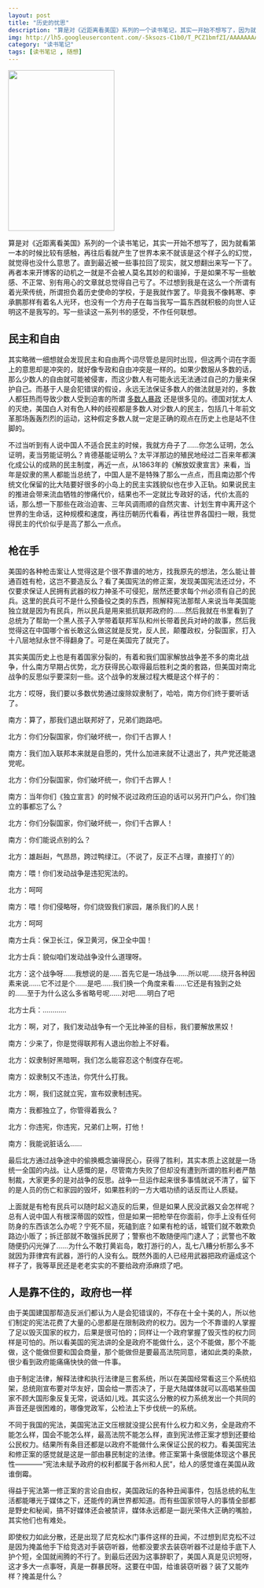 ```yaml
---
layout: post
title: "历史的忧思"
description: "算是对《近距离看美国》系列的一个读书笔记，其实一开始不想写了，因为就看第一本的时候比较有感触，再往后看就产生了世界本来不就该是这个样子么的幻觉，就觉得也没什么意思了。"
img: http://lh5.googleusercontent.com/-5ksozs-C1b0/T_PCZ1bmfZI/AAAAAAAAAUc/t1Rnu1XvwiE/s447/s1688308.jpg
category: "读书笔记" 
tags: [读书笔记 , 随想]
---
```

<img src="http://lh5.googleusercontent.com/-5ksozs-C1b0/T_PCZ1bmfZI/AAAAAAAAAUc/t1Rnu1XvwiE/s447/s1688308.jpg" alt="" style="height:327px;width:216px">
<p>
	算是对《近距离看美国》系列的一个读书笔记，其实一开始不想写了，因为就看第一本的时候比较有感触，再往后看就产生了世界本来不就该是这个样子么的幻觉，就觉得也没什么意思了。直到最近被一些事拉回了现实，就又想翻出来写一下了。再者本来开博客的动机之一就是不会被人莫名其妙的和谐掉，于是如果不写一些敏感、不正常、别有用心的文章就总觉得自己亏了。不过想到我是在这么一个所谓有着光荣传统，所谓担负着历史使命的学校，于是我就作罢了。毕竟我不像韩寒、李承鹏那样有着名人光环，也没有一个方舟子在每当我写一篇东西就积极的向世人证明这不是我写的。写一些读这一系列书的感受，不作任何联想。
</p>
<h2>民主和自由</h2>
<p>
	其实略微一细想就会发现民主和自由两个词尽管总是同时出现，但这两个词在字面上的意思却是冲突的，就好像专政和自由冲突是一样的。如果少数服从多数的话，那么少数人的自由就可能被侵害，而这少数人有可能永远无法通过自己的力量来保护自己。而基于人是会犯错误的假设，永远无法保证多数人的做法就是对的，多数人都狂热而导致少数人受到迫害的所谓 <a href="http://zh.wikipedia.org/wiki/%E5%A4%9A%E6%95%B8%E4%BA%BA%E6%9A%B4%E6%94%BF">多数人暴政</a>		 还是很多见的。德国对犹太人的灭绝，美国白人对有色人种的歧视都是多数人对少数人的民主，包括几十年前文革那场轰轰烈烈的运动，这种假定多数人就一定是正确的观点在历史上也是站不住脚的。
</p>
<p>
	不过当听到有人说中国人不适合民主的时候，我就方舟子了……你怎么证明，怎么证明，麦当劳能证明么？肯德基能证明么？太平洋那边的殖民地经过二百来年都演化成公认的成熟的民主制度，再近一点，从1863年的《解放奴隶宣言》来看，当年是奴隶的黑人都能当总统了，中国人是不是特殊了那么一点点，而且南边那个传统文化保留的比大陆要好很多的小岛上的民主实践貌似也在步入正轨。如果说民主的推进会带来流血牺牲的惨痛代价，结果也不一定就比专政好的话，代价太高的话，那么想一下那些在政治迫害、三年风调雨顺的自然灾害、计划生育中离开这个世界的生命话，这种规模和速度，再往历朝历代看看，再往世界各国扫一眼，我觉得民主的代价似乎是高了那么一点点。
</p>
<h2>枪在手</h2>
<p>
	美国的各种枪击案让人觉得这是个很不靠谱的地方，找我原先的想法，怎么能让普通百姓有枪，这岂不要造反么？看了美国宪法的修正案，发现美国宪法还过分，不仅要求保证人民拥有武器的权力神圣不可侵犯，居然还要求每个州必须有自己的民兵。这里的民兵可不是什么预备役之类的东西，照解释宪法那帮人来说当年美国能独立就是因为有民兵，所以民兵是用来抵抗联邦政府的……然后我就在书里看到了总统为了帮助一个黑人孩子入学带着联邦军队和州长带着民兵对峙的故事，然后我觉得这在中国哪个省长敢这么做这就是反党，反人民，颠覆政权，分裂国家，打入十八层地狱永世不得翻身了。可是在美国完了就完了。
</p>
<p>
	其实美国历史上也是有着国家分裂的，有着和我们国家解放战争差不多的南北战争，什么南方早期占优势，北方获得民心取得最后胜利之类的套路，但美国对南北战争的反思似乎要深刻一些。这个战争的发展过程大概是这个样子的：
</p>
<p>
	北方：哎呀，我们要以多数优势通过废除奴隶制了，哈哈，南方你们终于要听话了。
</p>
<p>
	南方：算了，那我们退出联邦好了，兄弟们跑路吧。
</p>
<p>
	北方：你们分裂国家，你们破坏统一，你们千古罪人！
</p>
<p>
	南方：我们加入联邦本来就是自愿的，凭什么加进来就不让退出了，共产党还能退党呢。
</p>
<p>
	北方：你们分裂国家，你们破坏统一，你们千古罪人！
</p>
<p>
	南方：当年你们《独立宣言》的时候不说过政府压迫的话可以另开门户么，你们独立的事都忘了么？
</p>
<p>
	北方：你们分裂国家，你们破坏统一，你们千古罪人！
</p>
<p>
	南方：你们能说点别的么？
</p>
<p>
	北方：雄赳赳，气昂昂，跨过鸭绿江。（不说了，反正不占理，直接打丫的）
</p>
<p>
	南方：喂！你们发动战争是违犯宪法的。
</p>
<p>
	北方：呵呵
</p>
<p>
	南方：喂！你们侵略呀，你们烧毁我们家园，屠杀我们的人民！
</p>
<p>
	北方：呵呵
</p>
<p>
	南方士兵：保卫长江，保卫黄河，保卫全中国！
</p>
<p>
	北方士兵：貌似咱们发动战争没什么道理呀。
</p>
<p>
	北方：这个战争呀……我想说的是……首先它是一场战争……所以呢……绕开各种因素来说……它不过是个……是吧……我们换一个角度来看……它还是有独到之处的……至于为什么这么多省略号呢……对吧……明白了吧
</p>
<p>
	北方士兵：…………
</p>
<p>
	北方：啊，对了，我们发动战争有一个无比神圣的目标，我们要解放黑奴！
</p>
<p>
	南方：少来了，你是觉得联邦有人退出你脸上不好看。
</p>
<p>
	北方：奴隶制好黑暗啊，我们怎么能容忍这个制度存在呢。
</p>
<p>
	南方：奴隶制又不违法，你凭什么打我。
</p>
<p>
	北方：啊，我们这就立宪，宣布奴隶制违宪。
</p>
<p>
	南方：我都独立了，你管得着我么？
</p>
<p>
	北方：你违宪，你违宪，兄弟们上啊，打他！
</p>
<p>
	南方：我能说脏话么……
</p>
<p>
	最后北方通过战争途中的偷换概念骗得民心，获得了胜利，其实本质上这就是一场统一全国的内战。让人感慨的是，尽管南方失败了但却没有遭到所谓的胜利者严酷制裁，大家更多的是对战争的反思。战争一旦运作起来很多事情就说不清了，留下的是人员的伤亡和家园的毁坏，如果胜利的一方大唱功绩的话反而让人质疑。
</p>
<p>
	上面就是有枪有民兵可以随时起义造反的后果，但是如果人民没武器又会怎样呢？总有人说中国人有根深蒂固的奴性，但是如果一把枪举在你面前，你手上没有任何防身的东西该怎么办呢？宁死不屈，死磕到底？如果有枪的话，城管们就不敢欺负路边小贩了；拆迁部就不敢强拆民房了；警察也不敢随便闯门逮人了；武警也不敢随便扔闪光弹了……为什么不敢打黄岩岛，敢打游行的人，乱七八糟分析那么多不就因为菲律宾有武器，游行的人没有么。既然外面的人已经用武器把政府逼成这个样子了，我等草民还是老老实实的不要给政府添麻烦了吧。
</p>
<h2>人是靠不住的，政府也一样</h2>
<p>
	由于美国建国那帮造反派们都认为人是会犯错误的，不存在十全十美的人，所以他们制定的宪法花费了大量的心思都是在限制政府的权力。因为一个不靠谱的人掌握了足以毁灭国家的权力，后果是很可怕的；同样让一个政府掌握了毁灭性的权力同样是可怕的。所以看美国的宪法讲的全是政府不能做什么，这个不能做，那个不能做，这个能做但要和国会商量，那个能做但是要最高法院同意，诸如此类的条款，很少看到政府能痛痛快快的做一件事。
</p>
<p>由于制定法律，解释法律和执行法律是三套系统，所以在美国经常看这三个系统掐架，总统刚宣布要对华友好，国会给一票否决了，于是大陆媒体就可以高唱某些国家不顾大国形象反复无常，说话如儿戏。其实这么分散的权力系统发出一个共同的声音还是很困难的，哪像党政军，公检法上下步伐统一的系统。</p>

<p>
	不同于我国的宪法，美国宪法正文压根就没提公民有什么权力和义务，全是政府不能怎么样，国会不能怎么样，最高法院不能怎么样，直到宪法修正案才想到还要给公民权力。结果所有条目还都是以政府不能做什么来保证公民的权力。看美国宪法和修正案的感觉就是这是一部由暴民制定的法律。修正案第十条很能体现这个暴民性————“宪法未赋予政府的权利都属于各州和人民”，给人的感觉谁在美国从政谁倒霉。
</p>
<p>
	得益于宪法第一修正案的言论自由权，美国政坛的各种丑闻事件，包括总统的私生活都能嚗光于媒体之下，还能传的满世界都知道。而有些国家领导人的事情全部都是野史和秘闻，搞不好媒体还会被禁评，媒体永远都是一副光荣伟大正确的嘴脸，其实他们也有难处。
</p>
<p>
	即使权力如此分散，还是出现了尼克松水门事件这样的丑闻，不过想到尼克松不过是因为掩盖他手下给竞选对手装窃听器，他都没要求去装窃听器不过是给手底下人护个短，全国就闹腾的不行了。到最后还因为这事辞职了，美国人真是见识短呀，这才多大一点事呀，真是一群暴民呀。这要在中国，给谁装窃听器？装了又能咋样？掩盖是什么？
</p>
